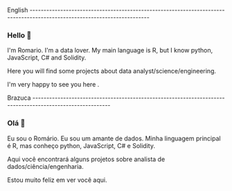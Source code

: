 English -------------------------------------------------------------------------------------------------------------------------
### Hello 👋

I'm Romario. I'm a data lover. My main language is R, but I know python, JavaScript, C# and Solidity.

Here you will find some projects about data analyst/science/engineering.

I'm very happy to see you here .


Brazuca ----------------------------------------------------------------------------------------------------------
### Olá 👋

Eu sou o Romário. Eu sou um amante de dados. Minha linguagem principal é R, mas conheço python, JavaScript, C# e Solidity.

Aqui você encontrará alguns projetos sobre analista de dados/ciência/engenharia.

Estou muito feliz em ver você aqui.

